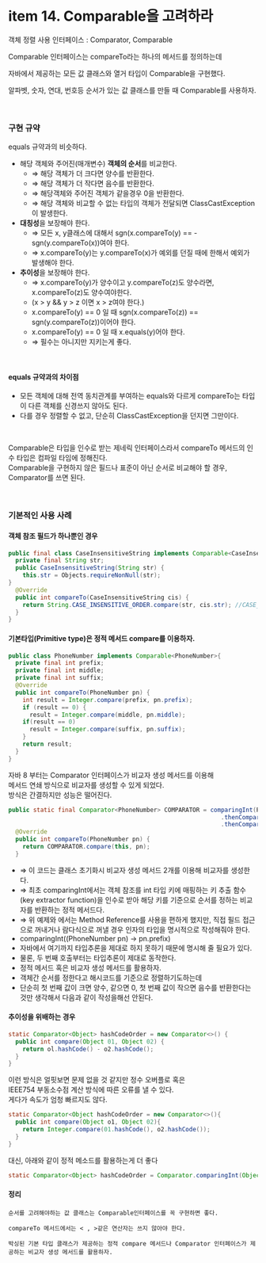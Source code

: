 # item 14. Comparable을 고려하라

객체 정렬 사용 인터페이스 :  Comparator, Comparable

Comparable 인터페이스는 compareTo라는 하나의 메서드를 정의하는데

자바에서 제공하는 모든 값 클래스와 열거 타입이 Comparable을 구현했다. 

알파벳, 숫자, 연대, 번호등 순서가 있는 값 클래스를 만들 때 Comparable를 사용하자.

<br/>

### 구현 규약
equals 규약과의 비슷하다.
+ 해당 객체와 주어진(매개변수) **객체의 순서**를 비교한다.
  + ⇒ 해당 객체가 더 크다면 양수를 반환한다. 
  + ⇒ 해당 객체가 더 작다면 음수를 반환한다.
  + ⇒ 해당객체와 주어진 객체가 같을경우 0을 반환한다. 
  + ⇒ 해당 객체와 비교할 수 없는 타입의 객체가 전달되면 ClassCastException이 발생한다.
+ **대칭성**을 보장해야 한다.
  + ⇒ 모든 x, y클래스에 대해서 sgn(x.compareTo(y) == -sgn(y.compareTo(x))여야 한다.
  + ⇒ x.compareTo(y)는 y.compareTo(x)가 예외를 던질 때에 한해서 예외가 발생해야 한다.
+ **추이성**을 보장해야 한다.
  + ⇒ x.compareTo(y)가 양수이고 y.compareTo(z)도 양수라면, x.compareTo(z)도 양수여야한다.
  + (x > y && y > z 이면 x > z여야 한다.)
  + x.compareTo(y) == 0 일 때 sgn(x.compareTo(z)) == sgn(y.compareTo(z))이어야 한다.
  + x.compareTo(y) == 0 일 때 x.equals(y)어야 한다.
  + ⇒ 필수는 아니지만 지키는게 좋다. 

<br/>

#### equals 규약과의 차이점
+ 모든 객체에 대해 전역 동치관계를 부여하는 equals와 다르게 compareTo는 타입이 다른 객체를 신경쓰지 않아도 된다.
+ 다를 경우 정렬할 수 없고, 단순히 ClassCastException을 던지면 그만이다. 

<br/>

Comparable은 타입을 인수로 받는 제네릭 인터페이스라서 compareTo 메서드의 인수 타입은 컴파일 타임에 정해진다.  <br/> 
Comparable을 구현하지 않은 필드나 표준이 아닌 순서로 비교해야 할 경우, Comparator를 쓰면 된다. 

<br/>

### 기본적인 사용 사례 
#### 객체 참조 필드가 하나뿐인 경우
```java
public final class CaseInsensitiveString implements Comparable<CaseInsensitiveString>{
  private final String str;
  public CaseInsensitiveString(String str) {
    this.str = Objects.requireNonNull(str);
}
  @Override
  public int compareTo(CaseInsensitiveString cis) {
    return String.CASE_INSENSITIVE_ORDER.compare(str, cis.str); //CASE_INSENSITIVE_ORDER에 compare는 대소문자 구분하지 않고 비교
  }
}
```

#### 기본타입(Primitive type)은 정적 메서드 compare를 이용하자. 
```Java
public class PhoneNumber implements Comparable<PhoneNumber>{
  private final int prefix;
  private final int middle;
  private final int suffix;
  @Override
  public int compareTo(PhoneNumber pn) {
    int result = Integer.compare(prefix, pn.prefix);
    if (result == 0) {
      result = Integer.compare(middle, pn.middle);
    if(result == 0)
      result = Integer.compare(suffix, pn.suffix);
    }
    return result;
  }
}
```

자바 8 부터는 Comparator 인터페이스가 비교자 생성 메서드를 이용해  <br/>  메서드 연쇄 방식으로 비교자를 생성할 수 있게 되었다.  <br/> 
방식은 간결하지만 성능은 떨어진다.  <br/> 

```java
public static final Comparator<PhoneNumber> COMPARATOR = comparingInt(PhoneNumber::getPrefix)
                                                            .thenComparingInt(PhoneNumber::getMiddle)
                                                            .thenComparingInt(PhoneNumber::getSuffix);
  @Override
  public int compareTo(PhoneNumber pn) {
    return COMPARATOR.compare(this, pn);
  }
```
  + ⇒ 이 코드는 클래스 초기화시 비교자 생성 메서드 2개를 이용해 비교자를 생성한다. 
  + ⇒ 최초 comparingInt에서는 객체 참조를 int 타입 키에 매핑하는 키 추출 함수(key extractor function)을 인수로 받아 해당 키를 기준으로 순서를 정하는 비교자를 반환하는 정적 메서드다.
  + ⇒ 위 예제와 에서는 Method Reference를 사용을 편하게 했지만, 직접 필드 접근으로 꺼내거나 람다식으로 꺼낼 경우 인자의 타입을 명시적으로 작성해줘야 한다. 
  + comparingInt((PhoneNumber pn) → pn.prefix)
  + 자바에서 여기까지 타입추론을 제대로 하지 못하기 때문에 명시해 줄 필요가 있다. 
  + 물론, 두 번째 호출부터는 타입추론이 제대로 동작한다. 
  + 정적 메서드 혹은 비교자 생성 메서드를 활용하자.
  + 객체간 순서를 정한다고 해시코드를 기준으로 정렬하기도하는데 
  + 단순히 첫 번째 값이 크면 양수, 같으면 0, 첫 번째 값이 작으면 음수를 반환한다는 것만 생각해서 다음과 같이 작성을해선 안된다.

#### 추이성을 위배하는 경우
```java
static Comparator<Object> hashCodeOrder = new Comparator<>() {
  public int compare(Object 01, Object 02) {
    return ol.hashCode() - o2.hashCode();
  }
}
```

이런 방식은 얼핏보면 문제 없을 것 같지만 정수 오버플로 혹은  <br/> IEEE754 부동소수점 계산 방식에 따른 오류를 낼 수 있다.  <br/> 
게다가 속도가 엄청 빠르지도 않다.  <br/> 

```java
static Comparator<Object hashCodeOrder = new Comparator<>(){
  public int compare(Object o1, Object 02){
    return Integer.compare(01.hashCode(), o2.hashCode());
  }
}
```
대신, 아래와 같이 정적 메소드를 활용하는게 더 좋다  <br/> 

```java
static Comparator<Object> hashCodeOrder = Comparator.comparingInt(Object::hashCode);
```



#### 정리
```
순서를 고려해야하는 값 클래스는 Comparable인터페이스를 꼭 구현하면 좋다. 
 
compareTo 메서드에서는 < , >같은 연산자는 쓰지 않아야 한다.

박싱된 기본 타입 클래스가 제공하는 정적 compare 메서드나 Comparator 인터페이스가 제공하는 비교자 생성 메서드를 활용하자. 
```

